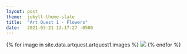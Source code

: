 ```yaml
---
layout: post
theme:  jekyll-theme-slate
title:  "Art Quest 1 - Flowers"
date:   2021-03-21 13:17:27 -0500
---
```


<div class="container">
{% for image in site.data.artquest.artquest1.images %}
<a href="{{image}}"> <img src="{{ image }}"></a>
{% endfor %}
</div>